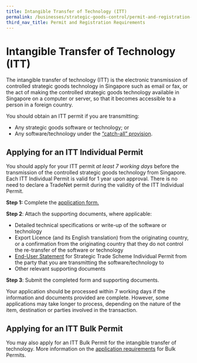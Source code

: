 ```yaml
---
title: Intangible Transfer of Technology (ITT) 
permalink: /businesses/strategic-goods-control/permit-and-registration-requirements/intangible-transfer-of-technology-itt
third_nav_title: Permit and Registration Requirements
---
```


# Intangible Transfer of Technology (ITT)

The intangible transfer of technology (ITT) is the electronic transmission of controlled strategic goods technology in Singapore such as email or fax, or the act of making the controlled strategic goods technology available in Singapore on a computer or server, so that it becomes accessible to a person in a foreign country.

You should obtain an ITT permit if you are transmitting:

-   Any strategic goods software or technology; or
-   Any software/technology under the  [“catch-all” provision](/businesses/strategic-goods-control/permit-and-registration-requirements/individual-permit-export-transhipment-and-transit).

## Applying for an ITT Individual Permit

You should apply for your ITT permit  _at least 7 working days_  before the transmission of the controlled strategic goods technology from Singapore. Each ITT Individual Permit is valid for 1 year upon approval. There is no need to declare a TradeNet permit during the validity of the ITT Individual Permit.

**Step 1:** Complete the  [application form.](/eservices/customs-forms-and-service-links)

**Step 2**: Attach the supporting documents, where applicable:

-   Detailed technical specifications or write-up of the software or technology
-   Export Licence (and its English translation) from the originating country, or a confirmation from the originating country that they do not control the re-transfer of the software or technology
-   [End-User Statement](/eservices/customs-forms-and-service-links) for Strategic Trade Scheme Individual Permit from the party that you are transmitting the software/technology to
-   Other relevant supporting documents

**Step 3**: Submit the completed form and supporting documents.

Your application should be processed within 7 working days if the information and documents provided are complete. However, some applications may take longer to process, depending on the nature of the item, destination or parties involved in the transaction.

## Applying for an ITT Bulk Permit

You may also apply for an ITT Bulk Permit for the intangible transfer of technology. More information on the [application requirements](/businesses/customs-schemes-licences-framework/strategic-trade-scheme) for Bulk Permits.
